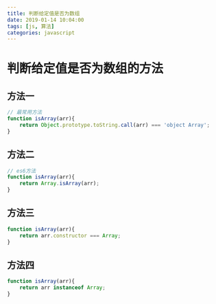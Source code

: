 ```yaml
---
title: 判断给定值是否为数组
date: 2019-01-14 10:04:00
tags: [js, 算法]
categories: javascript
---
```


# 判断给定值是否为数组的方法
## 方法一
```js
// 最常用方法
function isArray(arr){
    return Object.prototype.toString.call(arr) === 'object Array';
}
```

## 方法二
```js
// es6方法
function isArray(arr){
    return Array.isArray(arr);
}
```

## 方法三
```js
function isArray(arr){
    return arr.constructor === Array;
}
```

## 方法四
```js
function isArray(arr){
    return arr instanceof Array;
}
```